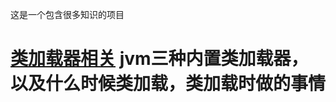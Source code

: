 这是一个包含很多知识的项目

# [类加载器相关](https://github.com/jiejiecool/note/blob/master/src/main/java/com/zhouhe/classloader/classloader.md)  jvm三种内置类加载器，以及什么时候类加载，类加载时做的事情


